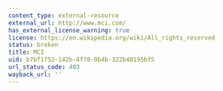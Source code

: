 ```yaml
---
content_type: external-resource
external_url: http://www.mci.com/
has_external_license_warning: true
license: https://en.wikipedia.org/wiki/All_rights_reserved
status: broken
title: MCI
uid: b7bf1752-142b-4f70-9b4b-322b48195bf5
url_status_code: 403
wayback_url: ''
---
```

